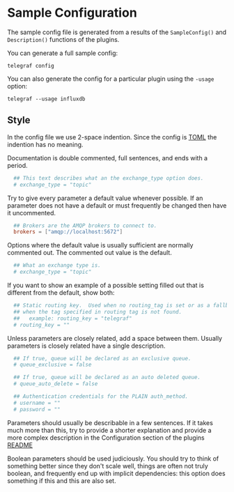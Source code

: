# Sample Configuration

The sample config file is generated from a results of the `SampleConfig()` and
`Description()` functions of the plugins.

You can generate a full sample
config:
```
telegraf config
```

You can also generate the config for a particular plugin using the `-usage`
option:
```
telegraf --usage influxdb
```

## Style

In the config file we use 2-space indention.  Since the config is
[TOML](https://github.com/toml-lang/toml) the indention has no meaning.

Documentation is double commented, full sentences, and ends with a period.
```toml
  ## This text describes what an the exchange_type option does.
  # exchange_type = "topic"
```

Try to give every parameter a default value whenever possible.  If an
parameter does not have a default or must frequently be changed then have it
uncommented.
```toml
  ## Brokers are the AMQP brokers to connect to.
  brokers = ["amqp://localhost:5672"]
```


Options where the default value is usually sufficient are normally commented
out.  The commented out value is the default.
```toml
  ## What an exchange type is.
  # exchange_type = "topic"
```

If you want to show an example of a possible setting filled out that is
different from the default, show both:
```toml
  ## Static routing key.  Used when no routing_tag is set or as a fallback
  ## when the tag specified in routing tag is not found.
  ##   example: routing_key = "telegraf"
  # routing_key = ""
```

Unless parameters are closely related, add a space between them.  Usually
parameters is closely related have a single description.
```toml
  ## If true, queue will be declared as an exclusive queue.
  # queue_exclusive = false

  ## If true, queue will be declared as an auto deleted queue.
  # queue_auto_delete = false

  ## Authentication credentials for the PLAIN auth_method.
  # username = ""
  # password = ""
```

Parameters should usually be describable in a few sentences.  If it takes
much more than this, try to provide a shorter explanation and provide a more
complex description in the Configuration section of the plugins
[README](https://github.com/influxdata/telegraf/tree/master/plugins/inputs/example)

Boolean parameters should be used judiciously.  You should try to think of
something better since they don't scale well, things are often not truly
boolean, and frequently end up with implicit dependencies: this option does
something if this and this are also set.

